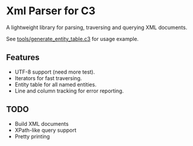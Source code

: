 # Xml Parser for C3

A lightweight library for parsing, traversing and querying XML documents.

See [tools/generate_entity_table.c3](tools/generate_entity_table.c3) for usage example.

## Features

- UTF-8 support (need more test).
- Iterators for fast traversing.
- Entity table for all named entities.
- Line and column tracking for error reporting.

## TODO

- Build XML documents
- XPath-like query support
- Pretty printing
